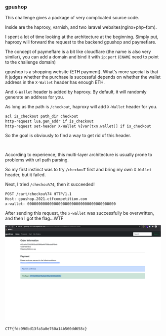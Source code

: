 ### gpushop

This challenge gives a package of very complicated source code.

Inside are the haproxy, varnish, and two laravel websites(nginx+php-fpm).

I spent a lot of time looking at the architecture at the beginning. Simply put, haproxy will forward the request to the backend gpushop and paymeflare.

The concept of paymeflare is a bit like cloudflare (the name is also very similar), you can add a domain and bind it with `ip:port` (`CNAME` need to point to the challenge domain)

gpushop is a shopping website (ETH payment). What's more special is that it judges whether the purchase is successful depends on whether the wallet address in the `X-Wallet` header has enough ETH.

And `X-Wallet` header is added by haproxy. By default, it will randomly generate an address for you.

As long as the path is `/checkout`, haproxy will add `X-Wallet` header for you.

```=
acl is_checkout path_dir checkout
http-request lua.gen_addr if is_checkout
http-request set-header X-Wallet %[var(txn.wallet)] if is_checkout
```

So the goal is obviously to find a way to get rid of this header.

<br>

According to experience, this multi-layer architecture is usually prone to problems with url path parsing.

So my first instinct was to try `/checkouT` first and bring my own `X-Wallet` header, but it failed.

Next, I tried `/checkou%74`, then it succeeded!

```=
POST /cart/checkou%74 HTTP/1.1
Host: gpushop.2021.ctfcompetition.com
x-wallet: 0000000000000000000000000000000000000000
```

After sending this request, the `x-wallet` was successfully be overwritten, and then I got the flag...WTF

![](https://github.com/w181496/CTF/blob/master/googlectf-2021-qual/gpushop/gpushop.png?raw=true)

`CTF{fdc990bd13fa3a0e760a14b560dd658c}`
